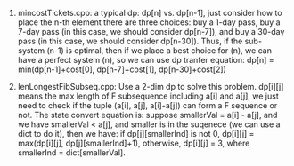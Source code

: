  1. mincostTickets.cpp: a typical dp: dp[n] vs. dp[n-1], just consider how to place the n-th element there are three choices: 
 buy a 1-day pass, buy a 7-day pass (in this case, we should consider dp[n-7]), and buy a 30-day pass (in this case, we should consider dp[n-30]).
Thus, if the sub-system (n-1) is optimal, then if we place a best choice for (n), we can
have a perfect system (n), so we can use dp
tranfer equation: dp[n] = min(dp[n-1]+cost[0], dp[n-7]+cost[1], dp[n-30]+cost[2])

2. lenLongestFibSubseq.cpp: Use a 2-dim dp to solve this problem. dp[i][j] means the max length of F subsequence including a[i] and a[j], we just need to check if the tuple (a[i], a[j], a[i]-a[j]) can form a F sequence or not. The state convert equation is: suppose smallerVal = a[i] - a[j], and we have smallerVal < a[j], and smaller is in the suqenece (we can use a dict to do it), then we have: if dp[j][smallerInd] is not 0, dp[i][j] = max(dp[i][j], dp[j][smallerInd]+1), otherwise, dp[i][j] = 3, where smallerInd = dict[smallerVal].
